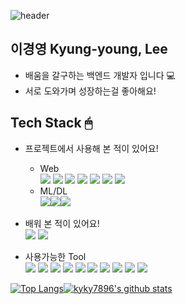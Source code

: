 ![header](https://capsule-render.vercel.app/api?type=rect&color=gradient&height=300&section=header&text=KY%20Lee&fontSize=90)<br>

## 이경영 Kyung-young, Lee
- 배움을 갈구하는 백엔드 개발자 입니다 💻
- 서로 도와가며 성장하는걸 좋아해요!


## Tech Stack 🖱
- 프로젝트에서 사용해 본 적이 있어요! <br>
  - Web <br>
    <img src="https://img.shields.io/badge/-Java-512BD4?style=flat-square&logoColor=white"/> <img src="https://img.shields.io/badge/-Mysql-4479A1?style=flat-square&logo=Mysql&logoColor=white"/> <img src="https://img.shields.io/badge/-JavaScript-F7DF1E?style=flat-square&logo=JavaScript&logoColor=white"/> <img src="https://img.shields.io/badge/-Python-3776AB?style=flat-square&logo=Python&logoColor=white"/> <img src="https://img.shields.io/badge/-Flask-000000?style=flat-square&logo=Flask&logoColor=white"/> <img src="https://img.shields.io/badge/-HTML5-E34F26?style=flat-square&logo=HTML5&logoColor=white"/> <img src="https://img.shields.io/badge/-CSS3-1572B6?style=flat-square&logo=CSS3&logoColor=white"/> 
  - ML/DL <br>
    <img src="https://img.shields.io/badge/-pandas-150458?style=flat-square&logo=pandas&logoColor=white"/><img src="https://img.shields.io/badge/-NumPy-013243?style=flat-square&logo=NumPy&logoColor=white"/><img src="https://img.shields.io/badge/-TensorFlow-FF6F00?style=flat-square&logo=TensorFlow&logoColor=white"/>
  
- 배워 본 적이 있어요! <br>
  <img src="https://img.shields.io/badge/-Spring-6DB33F?style=flat-square&logo=Spring&logoColor=white"/> <img src="https://img.shields.io/badge/-Oracle-F80000?style=flat-square&logo=Oracle&logoColor=white"/> 
 
 - 사용가능한 Tool <br> 
   <img src="https://img.shields.io/badge/-EclipseIDE-2C2255?style=flat-square&logo=EclipseIDE&logoColor=white"/> 
   <img src="https://img.shields.io/badge/-IntelliJIDEA-000000?style=flat-square&logo=IntelliJIDEA&logoColor=white"/> 
   <img src="https://img.shields.io/badge/-PyCharm-000000?style=flat-square&logo=PyCharm&logoColor=white"/> 
   <img src="https://img.shields.io/badge/-Jupyter-F37626?style=flat-square&logo=Jupyter&logoColor=white"/> 
   <img src="https://img.shields.io/badge/-Anaconda-44A833?style=flat-square&logo=Anaconda&logoColor=white"/> 
   <img src="https://img.shields.io/badge/-GoogleColab-F9AB00?style=flat-square&logo=GoogleColab&logoColor=white"/> 
   <img src="https://img.shields.io/badge/-Git-F05032?style=flat-square&logo=Git&logoColor=white"/> 
   <img src="https://img.shields.io/badge/-Github-181717?style=flat-square&logo=Github&logoColor=white"/> 
   <img src="https://img.shields.io/badge/-VisualStudioCode-007ACC?style=flat-square&logo=VisualStudioCode&logoColor=white"/> 
   <img src="https://img.shields.io/badge/-Slack-4A154B?style=flat-square&logo=Slack&logoColor=white"/> 


[![Top Langs](https://github-readme-stats.vercel.app/api/top-langs/?username=kyky7896&layout=compact)](https://github.com/kyky7896/github-readme-stats)[![kyky7896's github stats](https://github-readme-stats.vercel.app/api?username=kyky7896&theme=highcontrast)](https://github.com/kyky7896)

